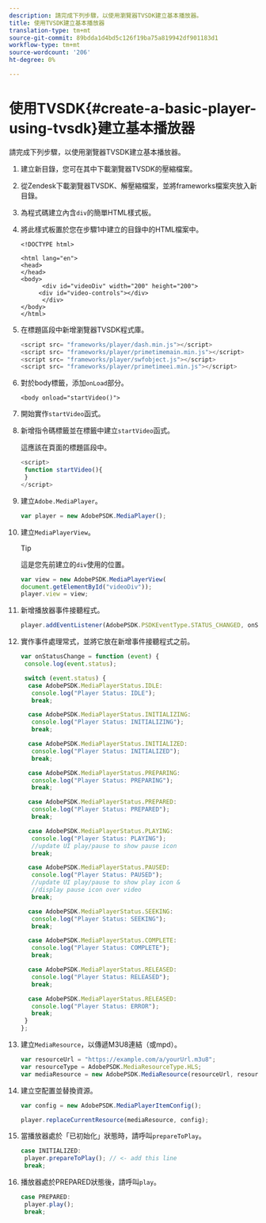 ```yaml
---
description: 請完成下列步驟，以使用瀏覽器TVSDK建立基本播放器。
title: 使用TVSDK建立基本播放器
translation-type: tm+mt
source-git-commit: 89bdda1d4bd5c126f19ba75a819942df901183d1
workflow-type: tm+mt
source-wordcount: '206'
ht-degree: 0%

---
```



# 使用TVSDK{#create-a-basic-player-using-tvsdk}建立基本播放器

請完成下列步驟，以使用瀏覽器TVSDK建立基本播放器。

1. 建立新目錄，您可在其中下載瀏覽器TVSDK的壓縮檔案。
1. 從Zendesk下載瀏覽器TVSDK、解壓縮檔案，並將frameworks檔案夾放入新目錄。
1. 為程式碼建立內含`div`的簡單HTML樣式板。
1. 將此樣式板置於您在步驟1中建立的目錄中的HTML檔案中。

   ```
   <!DOCTYPE html> 
   
   <html lang="en"> 
   <head> 
   </head> 
   <body> 
         <div id="videoDiv" width="200" height="200"> 
        <div id="video-controls"></div> 
         </div> 
   </body> 
   </html>
   ```

1. 在標題區段中新增瀏覽器TVSDK程式庫。

   ```js
   <script src= "frameworks/player/dash.min.js"></script> 
   <script src= "frameworks/player/primetimemain.min.js"></script> 
   <script src= "frameworks/player/swfobject.js"></script> 
   <script src= "frameworks/player/primetimeei.min.js"></script>
   ```

1. 對於body標籤，添加`onLoad`部分。

   ```
   <body onload="startVideo()">
   ```

1. 開始實作`startVideo`函式。
1. 新增指令碼標籤並在標籤中建立`startVideo`函式。

   這應該在頁面的標題區段中。

   ```js
   <script> 
    function startVideo(){ 
    } 
   </script>
   ```

1. 建立`Adobe.MediaPlayer`。

   ```js
   var player = new AdobePSDK.MediaPlayer();
   ```

1. 建立`MediaPlayerView`。

   >[!TIP]
   >
   >這是您先前建立的`div`使用的位置。

   ```js
   var view = new AdobePSDK.MediaPlayerView( 
   document.getElementById("videoDiv")); 
   player.view = view;
   ```

1. 新增播放器事件接聽程式。

   ```js
   player.addEventListener(AdobePSDK.PSDKEventType.STATUS_CHANGED, onStatusChange);
   ```

1. 實作事件處理常式，並將它放在新增事件接聽程式之前。

   ```js
   var onStatusChange = function (event) { 
    console.log(event.status); 
   
    switch (event.status) { 
     case AdobePSDK.MediaPlayerStatus.IDLE: 
      console.log("Player Status: IDLE"); 
      break; 
   
     case AdobePSDK.MediaPlayerStatus.INITIALIZING: 
      console.log("Player Status: INITIALIZING"); 
      break; 
   
     case AdobePSDK.MediaPlayerStatus.INITIALIZED: 
      console.log("Player Status: INITIALIZED"); 
      break; 
   
     case AdobePSDK.MediaPlayerStatus.PREPARING: 
      console.log("Player Status: PREPARING"); 
      break; 
   
     case AdobePSDK.MediaPlayerStatus.PREPARED: 
      console.log("Player Status: PREPARED"); 
      break; 
   
     case AdobePSDK.MediaPlayerStatus.PLAYING: 
      console.log("Player Status: PLAYING"); 
      //update UI play/pause to show pause icon 
      break; 
   
     case AdobePSDK.MediaPlayerStatus.PAUSED: 
      console.log("Player Status: PAUSED"); 
      //update UI play/pause to show play icon & 
      //display pause icon over video 
      break; 
   
     case AdobePSDK.MediaPlayerStatus.SEEKING: 
      console.log("Player Status: SEEKING"); 
      break; 
   
     case AdobePSDK.MediaPlayerStatus.COMPLETE: 
      console.log("Player Status: COMPLETE"); 
      break; 
   
     case AdobePSDK.MediaPlayerStatus.RELEASED: 
      console.log("Player Status: RELEASED"); 
      break; 
   
     case AdobePSDK.MediaPlayerStatus.RELEASED: 
      console.log("Player Status: ERROR"); 
      break; 
    } 
   }; 
   ```

1. 建立`MediaResource`，以傳遞M3U8連結（或mpd）。

   ```js
   var resourceUrl = "https://example.com/a/yourUrl.m3u8"; 
   var resourceType = AdobePSDK.MediaResourceType.HLS; 
   var mediaResource = new AdobePSDK.MediaResource(resourceUrl, resourceType, null, false);
   ```

1. 建立空配置並替換資源。

   ```js
   var config = new AdobePSDK.MediaPlayerItemConfig(); 
   
   player.replaceCurrentResource(mediaResource, config);
   ```

1. 當播放器處於「已初始化」狀態時，請呼叫`prepareToPlay`。

   ```js
   case INITIALIZED: 
    player.prepareToPlay(); // <- add this line 
    break;
   ```

1. 播放器處於PREPARED狀態後，請呼叫`play`。

   ```js
   case PREPARED: 
    player.play(); 
    break;
   ```

